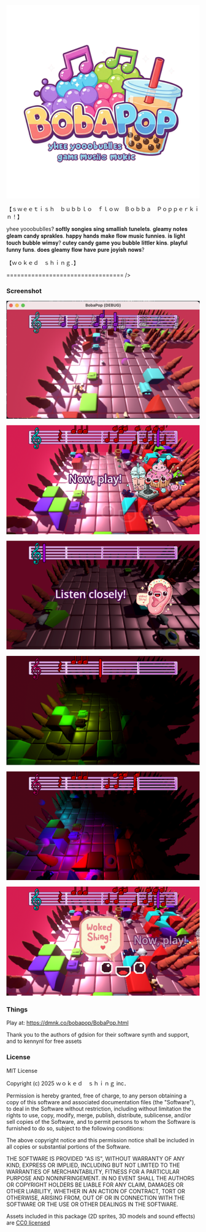 <p align="center"><img src="splash-screen.png"/></p>

【﻿ｓｗｅｅｔｉｓｈ　ｂｕｂｂｌｏ　ｆｌｏｗ　Ｂｏｂｂａ　Ｐｏｐｐｅｒｋｉｎ！】

yhee yooobublles?
𝐬𝐨𝐟𝐭𝐥𝐲 𝐬𝐨𝐧𝐠𝐢𝐞𝐬 𝐬𝐢𝐧𝐠 𝐬𝐦𝐚𝐥𝐥𝐢𝐬𝐡 𝐭𝐮𝐧𝐞𝐥𝐞𝐭𝐬. 𝐠𝐥𝐞𝐚𝐦𝐲 𝐧𝐨𝐭𝐞𝐬 𝐠𝐥𝐞𝐚𝐦 𝐜𝐚𝐧𝐝𝐲 𝐬𝐩𝐫𝐚𝐤𝐥𝐞𝐬. 𝐡𝐚𝐩𝐩𝐲 𝐡𝐚𝐧𝐝𝐬 𝐦𝐚𝐤𝐞 𝐟𝐥𝐨𝐰 𝐦𝐮𝐬𝐢𝐜 𝐟𝐮𝐧𝐧𝐢𝐞𝐬.
𝐢𝐬 𝐥𝐢𝐠𝐡𝐭 𝐭𝐨𝐮𝐜𝐡 𝐛𝐮𝐛𝐛𝐥𝐞 𝐰𝐢𝐦𝐬𝐲? 𝐜𝐮𝐭𝐞𝐲 𝐜𝐚𝐧𝐝𝐲 𝐠𝐚𝐦𝐞 𝐲𝐨𝐮 𝐛𝐮𝐛𝐛𝐥𝐞 𝐥𝐢𝐭𝐭𝐥𝐞𝐫 𝐤𝐢𝐧𝐬. 𝐩𝐥𝐚𝐲𝐟𝐮𝐥 𝐟𝐮𝐧𝐧𝐲 𝐟𝐮𝐧𝐬.
𝐝𝐨𝐞𝐬 𝐠𝐥𝐞𝐚𝐦𝐲 𝐟𝐥𝐨𝐰 𝐡𝐚𝐯𝐞 𝐩𝐮𝐫𝐞 𝐣𝐨𝐲𝐢𝐬𝐡 𝐧𝐨𝐰𝐬?

【ｗｏｋｅｄ　ｓｈｉｎｇ．】

=================================
/><script>alert("(っ◔◡◔)っ ♥ Game Muslie Mukic ♥")</script>

### Screenshot

<p align="center"><img src="screenshots/screenshot.png"/></p>

<p align="center"><img src="screenshots/screenshot16.png"/></p>

<p align="center"><img src="screenshots/screenshot17.png"/></p>

<p align="center"><img src="screenshots/screenshot12.png"/></p>

<p align="center"><img src="screenshots/screenshot13.png"/></p>

<p align="center"><img src="screenshots/screenshot15.png"/></p>

### Things
Play at: <https://dmnk.co/bobapop/BobaPop.html>

Thank you to the authors of gdsion for their software synth and support, and to kennynl for free assets

### License

MIT License

Copyright (c) 2025 ｗｏｋｅｄ　ｓｈｉｎｇ inc．

Permission is hereby granted, free of charge, to any person obtaining a copy of this software and associated documentation files (the "Software"), to deal in the Software without restriction, including without limitation the rights to use, copy, modify, merge, publish, distribute, sublicense, and/or sell copies of the Software, and to permit persons to whom the Software is furnished to do so, subject to the following conditions:

The above copyright notice and this permission notice shall be included in all copies or substantial portions of the Software.

THE SOFTWARE IS PROVIDED "AS IS", WITHOUT WARRANTY OF ANY KIND, EXPRESS OR IMPLIED, INCLUDING BUT NOT LIMITED TO THE WARRANTIES OF MERCHANTABILITY, FITNESS FOR A PARTICULAR PURPOSE AND NONINFRINGEMENT. IN NO EVENT SHALL THE AUTHORS OR COPYRIGHT HOLDERS BE LIABLE FOR ANY CLAIM, DAMAGES OR OTHER LIABILITY, WHETHER IN AN ACTION OF CONTRACT, TORT OR OTHERWISE, ARISING FROM, OUT OF OR IN CONNECTION WITH THE SOFTWARE OR THE USE OR OTHER DEALINGS IN THE SOFTWARE.

Assets included in this package (2D sprites, 3D models and sound effects) are [CC0 licensed](https://creativecommons.org/publicdomain/zero/1.0/)
